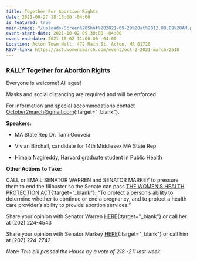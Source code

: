```yaml
---
title: Together For Abortion Rights
date: 2021-09-27 18:15:00 -04:00
is featured: true
main-image: "/uploads/Screen%20Shot%202021-09-29%20at%2012.08.09%20AM.png"
event-start-date: 2021-10-02 09:30:00 -04:00
event-end-date: 2021-10-02 11:00:00 -04:00
Location: Acton Town Hall, 472 Main St, Acton, MA 01720
RSVP-link: https://act.womensmarch.com/event/oct-2-2021-march/2518
---
```


### [RALLY Together for Abortion Rights](/uploads/Abortion%20Rights%20Rally%202021.10.02.pdf)

Everyone is welcome! All ages!

Masks and social distancing are required and will be enforced.

For information and special accommodations contact [October2march@gmail.com](mailto:October2march@gmail.com){:target="_blank"}.

**Speakers:**

* MA State Rep Dr. Tami Gouveia

* Vivian Birchall, candidate for 14th Middlesex MA State Rep

* Himaja Nagireddy, Harvard graduate student in Public Health

**Other Actions to Take:**

CALL or EMAIL SENATOR WARREN and SENATOR MARKEY to pressure them to end the filibuster so the Senate can pass [THE WOMEN’S HEALTH PROTECTION ACT](https://www.congress.gov/bill/116th-congress/senate-bill/1645/text){:target="_blank"}: “To protect a person’s ability to determine whether to continue or end a pregnancy, and to protect a health care provider’s ability to provide abortion services.”

Share your opinion with Senator Warren [HERE](https://www.warren.senate.gov/contact/shareyouropinion){:target="_blank"} or call her at (202) 224-4543

Share your opinion with Senator Markey [HERE](https://www.markey.senate.gov/contact/share-your-opinion){:target="_blank"}  or call him at (202) 224-2742

*Note: This bill passed the House by a vote of 218 -211 last week.*